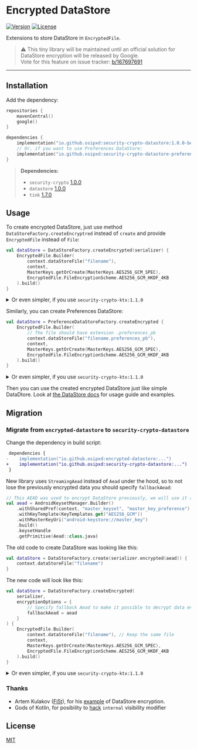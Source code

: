 # Encrypted DataStore
[![Version](https://img.shields.io/maven-central/v/io.github.osipxd/encrypted-datastore?style=flat-square)][mavenCentral] [![License](https://img.shields.io/github/license/osipxd/encrypted-datastore?style=flat-square)][license]

Extensions to store DataStore in `EncryptedFile`.

> :warning: This tiny library will be maintained until an official solution for DataStore encryption will be released by Google. \
> Vote for this feature on issue tracker: [b/167697691](https://issuetracker.google.com/issues/167697691)

---

## Installation

Add the dependency:

```kotlin
repositories {
    mavenCentral()
    google()
}

dependencies {
    implementation("io.github.osipxd:security-crypto-datastore:1.0.0-beta01")
    // Or, if you want to use Preferences DataStore:
    implementation("io.github.osipxd:security-crypto-datastore-preferences:1.0.0-beta01")
}
```

> **Dependencies:**
> - `security-crypto` [1.0.0](https://developer.android.com/jetpack/androidx/releases/security#1.0.0)
> - `datastore` [1.0.0](https://developer.android.com/jetpack/androidx/releases/datastore#1.0.0)
> - `tink` [1.7.0](https://github.com/google/tink/releases/tag/v1.7.0)

## Usage

To create encrypted DataStore, just use method `DataStoreFactory.createEncryptred` instead of `create` and
provide `EncryptedFile` instead of `File`:

```kotlin
val dataStore = DataStoreFactory.createEncrypted(serializer) {
    EncryptedFile.Builder(
        context.dataStoreFile("filename"),
        context,
        MasterKeys.getOrCreate(MasterKeys.AES256_GCM_SPEC),
        EncryptedFile.FileEncryptionScheme.AES256_GCM_HKDF_4KB
    ).build()
}
```

<details>
<summary>Or even simpler, if you use <code>security-crypto-ktx:1.1.0</code></summary>

> :warning: `security-crypto-ktx 1.1.0` is in alpha at the moment this library released, so use it at your own risk

```kotlin
val dataStore = DataStoreFactory.createEncrypted(serializer) {
    EncryptedFile(
        context = context,
        file = context.dataStoreFile("filename"),
        masterKey = MasterKey(context)
    )
}
```
</details>

Similarly, you can create Preferences DataStore:

```kotlin
val dataStore = PreferenceDataStoreFactory.createEncrypted {
    EncryptedFile.Builder(
        // The file should have extension .preferences_pb
        context.dataStoreFile("filename.preferences_pb"),
        context,
        MasterKeys.getOrCreate(MasterKeys.AES256_GCM_SPEC),
        EncryptedFile.FileEncryptionScheme.AES256_GCM_HKDF_4KB
    ).build()
}
```

<details>
<summary>Or even simpler, if you use <code>security-crypto-ktx:1.1.0</code></summary>

> :warning: `security-crypto-ktx 1.1.0` is in alpha at the moment this library released, so use it at your own risk

```kotlin
val dataStore = PreferenceDataStoreFactory.createEncrypted {
    EncryptedFile(
        context = context,
        // The file should have extension .preferences_pb
        file = context.dataStoreFile("filename.preferences_pb"),
        masterKey = MasterKey(context)
    )
}
```
</details>

Then you can use the created encrypted DataStore just like simple DataDtore. Look at [the DataStore docs](https://developer.android.com/topic/libraries/architecture/datastore) for usage guide and examples.

## Migration

### Migrate from `encrypted-datastore` to `security-crypto-datastore`

Change the dependency in build script:

```diff
 dependencies {
-    implementation("io.github.osipxd:encrypted-datastore:...")
+    implementation("io.github.osipxd:security-crypto-datastore:...")
 }
```

New library uses `StreamingAead` instead of `Aead` under the hood, so to not lose the previously encrypted data you should specify `fallbackAead`:

```kotlin
// This AEAD was used to encrypt DataStore previously, we will use it as fallback
val aead = AndroidKeysetManager.Builder()
    .withSharedPref(context, "master_keyset", "master_key_preference")
    .withKeyTemplate(KeyTemplates.get("AES256_GCM"))
    .withMasterKeyUri("android-keystore://master_key")
    .build()
    .keysetHandle
    .getPrimitive(Aead::class.java)
```

The old code to create DataStore was looking like this:
```kotlin
val dataStore = DataStoreFactory.create(serializer.encrypted(aead)) {
    context.dataStoreFile("filename")
}
```

The new code will look like this:
```kotlin
val dataStore = DataStoreFactory.createEncrypted(
    serializer,
    encryptionOptions = {
        // Specify fallback Aead to make it possible to decrypt data encrypted with it
        fallbackAead = aead
    }
) {
    EncryptedFile.Builder(
        context.dataStoreFile("filename"), // Keep the same file
        context,
        MasterKeys.getOrCreate(MasterKeys.AES256_GCM_SPEC),
        EncryptedFile.FileEncryptionScheme.AES256_GCM_HKDF_4KB
    ).build()
}
```

<details>
<summary>Or even simpler, if you use <code>security-crypto-ktx:1.1.0</code></summary>

> :warning: `security-crypto-ktx 1.1.0` is in alpha at the moment this library released, so use it at your own risk

```kotlin
val dataStore = DataStoreFactory.createEncrypted(
    serializer,
    encryptionOptions = { fallbackAead = aead }
) {
    EncryptedFile(
        context = context,
        file = context.dataStoreFile("filename"), // Keep the same file
        masterKey = MasterKey(context)
    )
}
```
</details>

### Thanks

- Artem Kulakov ([Fi5t]), for his [example][secured-datastore] of DataStore encryption.
- Gods of Kotlin, for posibility to [hack] `internal` visibility modifier 

## License

[MIT][license]


[mavenCentral]: https://search.maven.org/artifact/io.github.osipxd/encrypted-datastore
[license]: LICENSE

[tink]: https://github.com/google/tink
[secured-datastore]: https://github.com/Fi5t/secured-datastore
[fi5t]: https://github.com/Fi5t
[hack]: encrypted-datastore-preferences/src/main/java/io/github/osipxd/datastore/encrypted/PreferenceDataStoreHack.java
